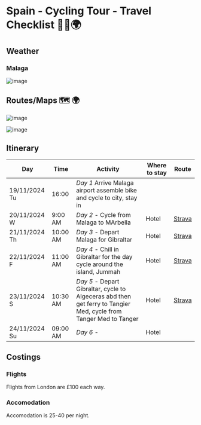 # Spain - Cycling Tour - Travel Checklist 🚴‍♂️🌍

## Weather


### Malaga
![image](https://github.com/user-attachments/assets/eeffa943-d29d-4268-b1e6-5f33f004d98f)

## Routes/Maps 🗺️ 🌍

![image](https://github.com/user-attachments/assets/f8c905e7-2a02-4156-a98a-5ea0b158310d)

![image](https://github.com/user-attachments/assets/0afcbc01-b8c0-44b1-940f-888709b9b5e6)


## Itinerary

| Day | Time | Activity | Where to stay | Route |
| --- | ---- | -------- | ------------- | ----- |
| 19/11/2024 Tu | 16:00    | *Day 1* Arrive Malaga airport assemble bike and cycle to city, stay in                                                                     |  | 
| 20/11/2024 W | 9:00 AM  | *Day 2* - Cycle from Malaga to MArbella                       | Hotel  | [Strava](https://www.strava.com/activities/11270943887)
| 21/11/2024 Th | 10:00 AM | *Day 3* - Depart Malaga for Gibraltar                  | Hotel  | [Strava](https://www.strava.com/activities/11277852166)
| 22/11/2024 F | 11:00 AM | *Day 4* - Chill in Gibraltar for the day cycle around the island, Jummah                                                             | Hotel  | [Strava](https://www.strava.com/activities/11286442142)
| 23/11/2024 S | 10:30 AM | *Day 5* - Depart Gibraltar, cycle to Algeceras abd then get ferry to Tangier Med, cycle from Tanger Med to Tanger    | Hotel  | [Strava](https://www.strava.com/activities/11291192787)
| 24/11/2024 Su | 09:00 AM | *Day 6* -                                                                                                                      | Hotel      |

## Costings

### Flights 
Flights from London are £100 each way. 

### Accomodation
Accomodation is 25-40 per night. 




